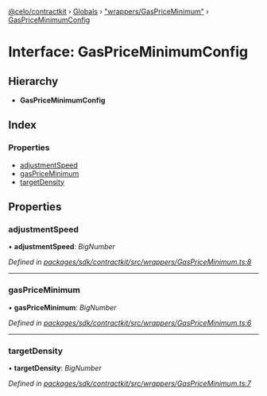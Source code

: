 [@celo/contractkit](../README.md) › [Globals](../globals.md) › ["wrappers/GasPriceMinimum"](../modules/_wrappers_gaspriceminimum_.md) › [GasPriceMinimumConfig](_wrappers_gaspriceminimum_.gaspriceminimumconfig.md)

# Interface: GasPriceMinimumConfig

## Hierarchy

* **GasPriceMinimumConfig**

## Index

### Properties

* [adjustmentSpeed](_wrappers_gaspriceminimum_.gaspriceminimumconfig.md#adjustmentspeed)
* [gasPriceMinimum](_wrappers_gaspriceminimum_.gaspriceminimumconfig.md#gaspriceminimum)
* [targetDensity](_wrappers_gaspriceminimum_.gaspriceminimumconfig.md#targetdensity)

## Properties

###  adjustmentSpeed

• **adjustmentSpeed**: *BigNumber*

*Defined in [packages/sdk/contractkit/src/wrappers/GasPriceMinimum.ts:8](https://github.com/celo-org/celo-monorepo/blob/contractkit-v1.2.2/packages/sdk/contractkit/src/wrappers/GasPriceMinimum.ts#L8)*

___

###  gasPriceMinimum

• **gasPriceMinimum**: *BigNumber*

*Defined in [packages/sdk/contractkit/src/wrappers/GasPriceMinimum.ts:6](https://github.com/celo-org/celo-monorepo/blob/contractkit-v1.2.2/packages/sdk/contractkit/src/wrappers/GasPriceMinimum.ts#L6)*

___

###  targetDensity

• **targetDensity**: *BigNumber*

*Defined in [packages/sdk/contractkit/src/wrappers/GasPriceMinimum.ts:7](https://github.com/celo-org/celo-monorepo/blob/contractkit-v1.2.2/packages/sdk/contractkit/src/wrappers/GasPriceMinimum.ts#L7)*
